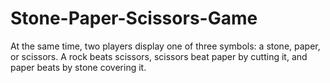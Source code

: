 # Stone-Paper-Scissors-Game

At the same time, two players display one of three symbols: a stone, paper, or scissors. A rock beats scissors, scissors beat paper by cutting it, and paper beats  by stone covering it.
